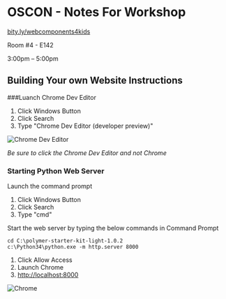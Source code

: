 # OSCON - Notes For Workshop

[bity.ly/webcomponents4kids](http://bity.ly/webcomponents4kids)

Room #4 - E142

3:00pm – 5:00pm


## Building Your own Website Instructions
###Luanch Chrome Dev Editor
1. Click Windows Button
1. Click Search
1. Type "Chrome Dev Editor (developer preview)"

![Chrome Dev Editor](https://raw.githubusercontent.com/dart-lang/chromedeveditor/master/ide/web/images/icon_128.png)


*Be sure to click the Chrome Dev Editor and not Chrome*

### Starting Python Web Server
Launch the command prompt
1. Click Windows Button
1. Click Search
1. Type "cmd"

Start the web server by typing the below commands in Command Prompt

```
cd C:\polymer-starter-kit-light-1.0.2
c:\Python34\python.exe -m http.server 8000
```

1. Click Allow Access
1. Launch Chrome
1. [http://localhost:8000](http://localhost:8000)

![Chrome](http://x-rayonwheels.com/21/google-chrome-logo-vector-11.jpg)


